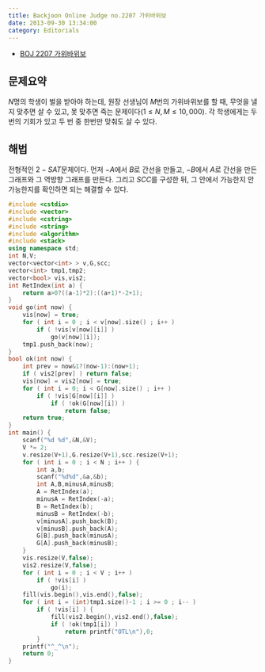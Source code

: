 ```yaml
---
title: Backjoon Online Judge no.2207 가위바위보
date: 2013-09-30 13:34:00
category: Editorials
---
```


* [BOJ 2207 가위바위보](http://acmicpc.net/problem/2207)

## 문제요약

$N$명의 학생이 벌을 받아야 하는데, 원장 선생님이 $M$번의 가위바위보를 할 때, 무엇을 낼 지 맞추면 살 수 있고, 못 맞추면 죽는 문제이다$(1\leq{}N,M\leq{}10,000)$. 각 학생에게는 두 번의 기회가 있고 두 번 중 한번만 맞춰도 살 수 있다. 

## 해법

전형적인 $2-SAT$문제이다. 먼저 $-A$에서 $B$로 간선을 만들고, $-B$에서 $A$로 간선을 만든 그래프와 그 역방향 그래프를 만든다. 그리고 $SCC$를 구성한 뒤, 그 안에서 가능한지 안가능한지를 확인하면 되는 해결할 수 있다. 


```cpp
#include <cstdio>
#include <vector>
#include <cstring>
#include <string>
#include <algorithm>
#include <stack>
using namespace std;
int N,V;
vector<vector<int> > v,G,scc;
vector<int> tmp1,tmp2;
vector<bool> vis,vis2;
int RetIndex(int a) {
    return a>0?((a-1)*2):((a+1)*-2+1);
}
void go(int now) {
    vis[now] = true;
    for ( int i = 0 ; i < v[now].size() ; i++ )
        if ( !vis[v[now][i]] )
            go(v[now][i]);
    tmp1.push_back(now);
}
bool ok(int now) {
    int prev = now&1?(now-1):(now+1);
    if ( vis2[prev] ) return false;
    vis[now] = vis2[now] = true;
    for ( int i = 0; i < G[now].size() ; i++ )
        if ( !vis[G[now][i]] )
            if ( !ok(G[now][i]) )
                return false;
    return true;
}
int main() {
    scanf("%d %d",&N,&V);
    V *= 2;
    v.resize(V+1),G.resize(V+1),scc.resize(V+1);
    for ( int i = 0 ; i < N ; i++ ) {
        int a,b;
        scanf("%d%d",&a,&b);
        int A,B,minusA,minusB;
        A = RetIndex(a);
        minusA = RetIndex(-a);
        B = RetIndex(b);
        minusB = RetIndex(-b);
        v[minusA].push_back(B);
        v[minusB].push_back(A);
        G[B].push_back(minusA);
        G[A].push_back(minusB);
    }
    vis.resize(V,false);
    vis2.resize(V,false);
    for ( int i = 0 ; i < V ; i++ )
        if ( !vis[i] )
            go(i);
    fill(vis.begin(),vis.end(),false);
    for ( int i = (int)tmp1.size()-1 ; i >= 0 ; i-- )
        if ( !vis[i] ) {
            fill(vis2.begin(),vis2.end(),false);
            if ( !ok(tmp1[i]) )
                return printf("OTL\n"),0;
        }
    printf("^_^\n");
    return 0;
}
```
